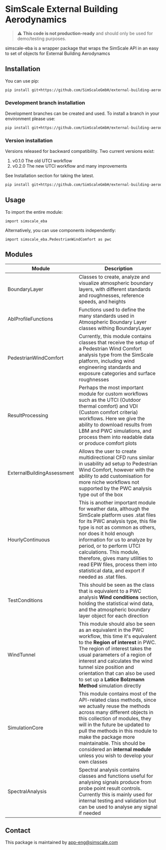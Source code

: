 
# SimScale External Building Aerodynamics

> :warning: **This code is not production-ready** and should only be used for demo/testing purposes.

simscale-eba is a wrapper package that wraps the SimScale API in an easy to set of objects for External Building Aerodynamcs

## Installation

You can use pip:

```bash
pip install git+https://github.com/SimScaleGmbH/external-building-aerodynamics.git
```

### Development branch installation

Development branches can be created and used. To install a branch in your environment please use:

```bash
pip install git+https://github.com/SimScaleGmbH/external-building-aerodynamics.git@branch-name
```

### Version installation

Versions released for backward compatibility. Two current versions exist:

 1. v0.1.0 The old UTCI workflow
 2. v0.2.0 The new UTCI workflow and many improvements

See Installation section for taking the latest.

```bash
pip install git+https://github.com/SimScaleGmbH/external-building-aerodynamics.git@version-name
```

## Usage

To import the entire module:

    import simscale_eba

Alternatively, you can use components independently:

    import simscale_eba.PedestrianWindComfort as pwc

## Modules

| Module | Description |
|--|--|
| BoundaryLayer | Classes to create, analyze and visualize atmospheric boundary layers, with different standards and roughnesses, reference speeds, and heights |
| AblProfileFunctions | Functions used to define the many standards used in Atmospheric Boundary Layer classes withing BoundaryLayer |
| PedestrianWindComfort | Currently, this module contains classes that receive the setup of a Pedestrian Wind Comfort analysis type from the SimScale platform, including wind engineering standards and exposure categories and surface roughnesses |
| ResultProcessing | Perhaps the most important module for custom workflows such as the UTCI (Outdoor thermal comfort) and VDI (Custom comfort criteria) workflows. Here we give the ability to download results from LBM and PWC simulations, and process them into readable data or produce comfort plots |
| ExternalBuildingAssessment | Allows the user to create multidirectional CFD runs similar in usability ad setup to Pedestrian Wind Comfort, however with the ability to add customisation for more niche workflows not supported by the PWC analysis type out of the box |
| HourlyContinuous | This is another important module for weather data, although the SimScale platform uses .stat files for its PWC analysis type, this file type is not as common as others, nor does it hold enough information for us to analyze by period, or to perform UTCI calculations. This module, therefore, gives many utilities to read EPW files, process them into statistical data, and export if needed as .stat files. |
| TestConditions | This should be seen as the class that is equivalent to a PWC analysis **Wind conditions** section, holding the statistical wind data, and the atmospheric boundary layer object for each direction |
| WindTunnel | This module should also be seen as an equivalent in the PWC workflow, this time it's equivalent to the **Region of interest** in PWC. The region of interest takes the usual parameters of a region of interest and calculates the wind tunnel size position and orientation that can also be used to set up a **Latice Bolzmann Method** simulation directly|
| SimulationCore | This module contains most of the API-related class methods, since we actually reuse the methods across many different objects in this collection of modules, they will in the future be updated to pull the methods in this module to make the package more maintainable. This should be considered an **internal module** unless you wish to develop your own classes |
| SpectralAnalysis | Spectral analysis contains classes and functions useful for analysing signals produce from probe point result controls. Currently this is mainly used for internal testing and validation but can be used to analyse any signal if needed |

## Contact

This package is maintained by app-eng@simscale.com